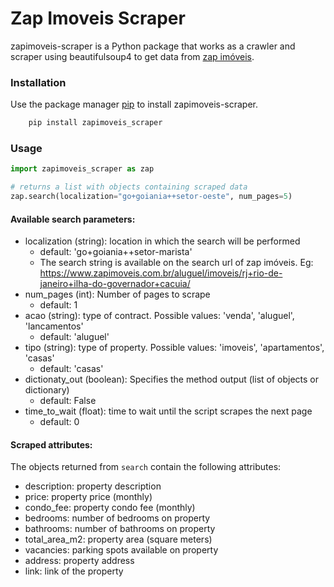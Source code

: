# Zap Imoveis Scraper

zapimoveis-scraper is a Python package that works as a crawler and scraper using beautifulsoup4 to get data from [zap imóveis](https://zapimoveis.com.br).


### Installation

Use the package manager [pip](https://pip.pypa.io/en/stable/) to install zapimoveis-scraper.
```bash
    pip install zapimoveis_scraper
```

### Usage 

```python
import zapimoveis_scraper as zap

# returns a list with objects containing scraped data
zap.search(localization="go+goiania++setor-oeste", num_pages=5) 
```

#### Available search parameters:
* localization (string): location in which the search will be performed
  * default: 'go+goiania++setor-marista'
  * The search string is available on the search url of zap imóveis. Eg: https://www.zapimoveis.com.br/aluguel/imoveis/rj+rio-de-janeiro+ilha-do-governador+cacuia/
* num\_pages (int): Number of pages to scrape
  * default: 1
* acao (string): type of contract. Possible values: 'venda', 'aluguel', 'lancamentos'
  * default: 'aluguel'
* tipo (string): type of property. Possible values: 'imoveis', 'apartamentos', 'casas'
  * default: 'casas'
* dictionaty\_out (boolean): Specifies the method output (list of objects or dictionary)
  * default: False
* time_to_wait (float): time to wait until the script scrapes the next page
  * default: 0

#### Scraped attributes:
The objects returned from `search` contain the following attributes:
* description: property description
* price: property price (monthly)
* condo\_fee: property condo fee (monthly)
* bedrooms: number of bedrooms on property
* bathrooms: number of bathrooms on property
* total\_area\_m2: property area (square meters)
* vacancies: parking spots available on property
* address: property address
* link: link of the property
